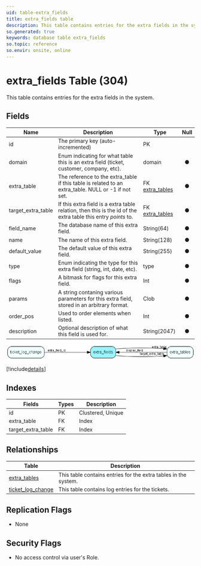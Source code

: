 ```yaml
---
uid: table-extra_fields
title: extra_fields table
description: This table contains entries for the extra fields in the system.
so.generated: true
keywords: database table extra_fields
so.topic: reference
so.envir: onsite, online
---
```


# extra\_fields Table (304)

This table contains entries for the extra fields in the system.

## Fields

| Name | Description | Type | Null |
|------|-------------|------|:----:|
|id|The primary key (auto-incremented)|PK| |
|domain|Enum indicating for what table this is an extra field (ticket, customer, company, etc).|domain|&#x25CF;|
|extra\_table|The reference to the extra_table if this table is related to an extra_table. NULL or -1 if not set.|FK [extra_tables](extra-tables.md)|&#x25CF;|
|target\_extra\_table|If this extra field is a extra table relation, then this is the id of the extra table this entry *points* to.|FK [extra_tables](extra-tables.md)|&#x25CF;|
|field\_name|The database name of this extra field.|String(64)|&#x25CF;|
|name|The name of this extra field.|String(128)|&#x25CF;|
|default\_value|The default value of this extra field.|String(255)|&#x25CF;|
|type|Enum indicating the type for this extra field (string, int, date, etc).|type|&#x25CF;|
|flags|A bitmask for flags for this extra field.|Int|&#x25CF;|
|params|A string contaning various parameters for this extra field, stored in an arbitrary format.|Clob|&#x25CF;|
|order\_pos|Used to order elements when listed.|Int|&#x25CF;|
|description|Optional description of what this field is used for.|String(2047)|&#x25CF;|


![extra_fields table relationship diagram](./media/extra_fields.png)

[!include[details](./includes/extra-fields.md)]

## Indexes

| Fields | Types | Description |
|--------|-------|-------------|
|id |PK |Clustered, Unique |
|extra\_table |FK |Index |
|target\_extra\_table |FK |Index |

## Relationships

| Table|  Description |
|------|-------------|
|[extra\_tables](extra-tables.md)  |This table contains entries for the extra tables in the system. |
|[ticket\_log\_change](ticket-log-change.md)  |This table contains log entries for the tickets. |


## Replication Flags

* None

## Security Flags

* No access control via user's Role.

